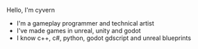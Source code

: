 Hello, I'm cyvern
- I'm a gameplay programmer and technical artist
- I've made games in unreal, unity and godot
- I know c++, c#, python, godot gdscript and unreal blueprints

<!---
Cyverneon/Cyverneon is a ✨ special ✨ repository because its `README.md` (this file) appears on your GitHub profile.
You can click the Preview link to take a look at your changes.
--->
